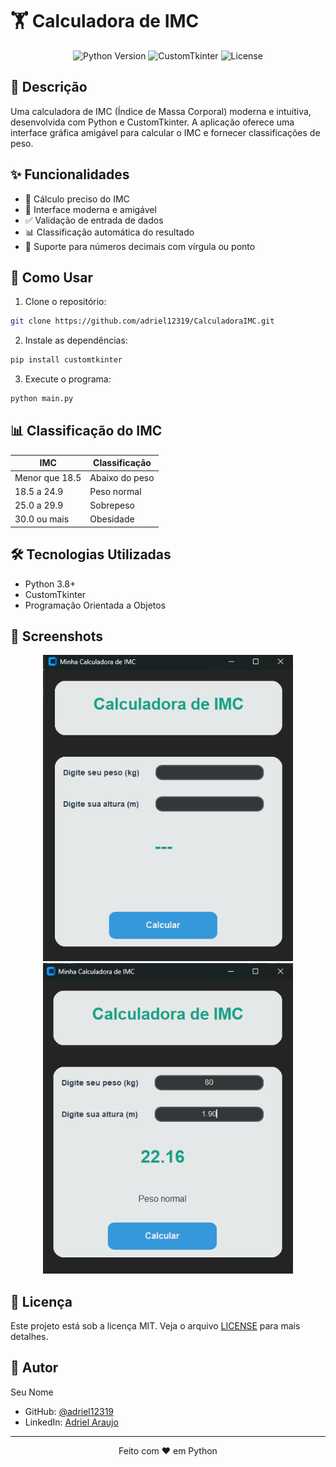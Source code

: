 # 🏋️ Calculadora de IMC

<div align="center">

![Python Version](https://img.shields.io/badge/Python-3.8+-blue.svg)
![CustomTkinter](https://img.shields.io/badge/CustomTkinter-5.2.0-green.svg)
![License](https://img.shields.io/badge/License-MIT-yellow.svg)

</div>

## 📝 Descrição

Uma calculadora de IMC (Índice de Massa Corporal) moderna e intuitiva, desenvolvida com Python e CustomTkinter. A aplicação oferece uma interface gráfica amigável para calcular o IMC e fornecer classificações de peso.

## ✨ Funcionalidades

- 🎯 Cálculo preciso do IMC
- 🎨 Interface moderna e amigável
- ✅ Validação de entrada de dados
- 📊 Classificação automática do resultado
- 🔄 Suporte para números decimais com vírgula ou ponto

## 🚀 Como Usar

1. Clone o repositório:
```bash
git clone https://github.com/adriel12319/CalculadoraIMC.git
```

2. Instale as dependências:
```bash
pip install customtkinter
```

3. Execute o programa:
```bash
python main.py
```

## 📊 Classificação do IMC

| IMC              | Classificação   |
|-----------------|-----------------|
| Menor que 18.5  | Abaixo do peso |
| 18.5 a 24.9     | Peso normal    |
| 25.0 a 29.9     | Sobrepeso      |
| 30.0 ou mais    | Obesidade      |

## 🛠️ Tecnologias Utilizadas

- Python 3.8+
- CustomTkinter
- Programação Orientada a Objetos

## 📸 Screenshots

<div align="center">
  <img src="./screenshots/calculadora.png" alt="Calculadora IMC" width="400px">
  <img src="./screenshots/calculadora1.png" alt="Tela Inicial" width="400px">
</div>

## 📄 Licença

Este projeto está sob a licença MIT. Veja o arquivo [LICENSE](LICENSE) para mais detalhes.

## 👤 Autor

Seu Nome
- GitHub: [@adriel12319](https://github.com/adriel12319)
- LinkedIn: [Adriel Araujo](https://linkedin.com/in/adrielsaraujo)

---

<div align="center">
Feito com ❤️ em Python
</div>